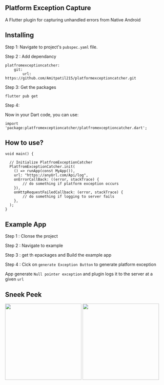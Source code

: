 ## Platform Exception Capture
A Flutter plugin for capturing unhandled errors from Native Android


## Installing
Step 1:
Navigate to project's `pubspec.yaml` file.

Step 2 : Add dependancy
```
platfromexceptioncatcher:
    git:
        url: https://github.com/Amitpatil215/platformexceptioncatcher.git
```

Step 3:
Get the packages
```
flutter pub get
```

Step 4:

Now in your Dart code, you can use:

```
import 'package:platfromexceptioncatcher/platfromexceptioncatcher.dart';
```

## How to use?

```
void main() {

  // Initialize PlatfromExceptionCatcher  
  PlatfromExceptionCatcher.init(
    () => runApp(const MyApp()),
    url: "https://anyUrl.com/Api/log",
    onErrorCallBack: ((error, stackTrace) {
        // do something if platform exception occurs
    }),
    onHttpRequestFailedCallback: (error, stackTrace) {
        // do something if logging to server fails
    },
  );
}
```

## Example App

Step 1 : Clonse the project

Step 2 : Navigate to example

Step 3 : get th epackages and Build the example app

Step 4 : Cick on ```generate Exception Button``` to generate platform exception

App generate ```Null pointer exception``` and plugin logs it to the server at a given `url`


## Sneek Peek
<img src="https://user-images.githubusercontent.com/54329870/191937856-8d55c82e-786a-4565-b593-0fe2bc20fce8.jpeg"  width=250> <img src="https://user-images.githubusercontent.com/54329870/191937866-f4d28aa7-1164-4903-b649-81fb0193d033.jpeg"  width=250>
